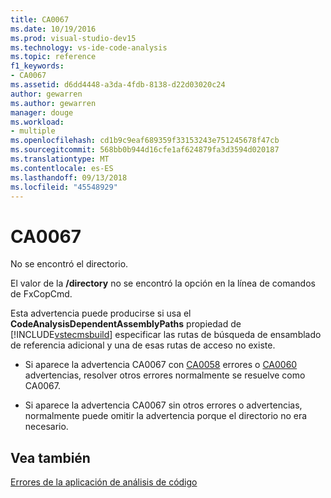 ```yaml
---
title: CA0067
ms.date: 10/19/2016
ms.prod: visual-studio-dev15
ms.technology: vs-ide-code-analysis
ms.topic: reference
f1_keywords:
- CA0067
ms.assetid: d6dd4448-a3da-4fdb-8138-d22d03020c24
author: gewarren
ms.author: gewarren
manager: douge
ms.workload:
- multiple
ms.openlocfilehash: cd1b9c9eaf689359f33153243e751245678f47cb
ms.sourcegitcommit: 568bb0b944d16cfe1af624879fa3d3594d020187
ms.translationtype: MT
ms.contentlocale: es-ES
ms.lasthandoff: 09/13/2018
ms.locfileid: "45548929"
---
```

# <a name="ca0067"></a>CA0067
No se encontró el directorio.

 El valor de la **/directory** no se encontró la opción en la línea de comandos de FxCopCmd.

 Esta advertencia puede producirse si usa el **CodeAnalysisDependentAssemblyPaths** propiedad de [!INCLUDE[vstecmsbuild](../extensibility/internals/includes/vstecmsbuild_md.md)] especificar las rutas de búsqueda de ensamblado de referencia adicional y una de esas rutas de acceso no existe.

- Si aparece la advertencia CA0067 con [CA0058](ca0058.md) errores o [CA0060](ca0060.md) advertencias, resolver otros errores normalmente se resuelve como CA0067.

- Si aparece la advertencia CA0067 sin otros errores o advertencias, normalmente puede omitir la advertencia porque el directorio no era necesario.

## <a name="see-also"></a>Vea también
 [Errores de la aplicación de análisis de código](../code-quality/code-analysis-application-errors.md)
